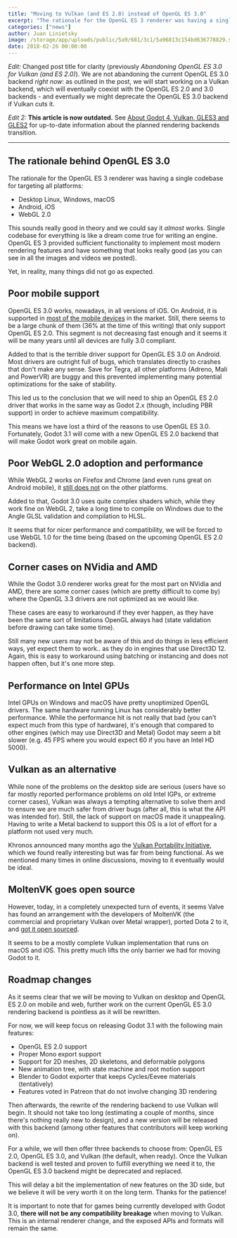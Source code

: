 ```yaml
---
title: "Moving to Vulkan (and ES 2.0) instead of OpenGL ES 3.0"
excerpt: "The rationale for the OpenGL ES 3 renderer was having a single codebase for targeting all platforms. This sounds really good in theory and we could say it *almost* works, but..."
categories: ["news"]
author: Juan Linietsky
image: /storage/app/uploads/public/5a9/681/3c1/5a96813c154bd636778829.svg
date: 2018-02-26 00:00:00
---
```


*Edit:* Changed post title for clarity (previously *Abandoning OpenGL ES 3.0 for Vulkan (and ES 2.0)*). We are not abandoning the current OpenGL ES 3.0 backend *right now*: as outlined in the post, we will start working on a Vulkan backend, which will eventually coexist with the OpenGL ES 2.0 and 3.0 backends - and eventually we might deprecate the OpenGL ES 3.0 backend if Vulkan cuts it.

*Edit 2:* **This article is now outdated.** See [About Godot 4, Vulkan, GLES3 and GLES2](https://godotengine.org/article/about-godot4-vulkan-gles3-and-gles2) for up-to-date information about the planned rendering backends transition.

-----

## The rationale behind OpenGL ES 3.0

The rationale for the OpenGL ES 3 renderer was having a single codebase for targeting all platforms:

* Desktop Linux, Windows, macOS
* Android, iOS
* WebGL 2.0

This sounds really good in theory and we could say it *almost* works. Single codebase for everything is like a dream come true for writing an engine. OpenGL ES 3 provided sufficient functionality to implement most modern rendering features and have something that looks really good (as you can see in all the images and videos we posted).

Yet, in reality, many things did not go as expected.

## Poor mobile support

OpenGL ES 3.0 works, nowadays, in all versions of iOS. On Android, it is supported in [most of the mobile devices](https://developer.android.com/about/dashboards/index.html) in the market. Still, there seems to be a large chunk of them (36% at the time of this writing) that only support OpenGL ES 2.0. This segment is not decreasing fast enough and it seems it will be many years until all devices are fully 3.0 compliant.

Added to that is the terrible driver support for OpenGL ES 3.0 on Android. Most drivers are outright full of bugs, which translates directly to crashes that don't make any sense. Save for Tegra, all other platforms (Adreno, Mali and PowerVR) are buggy and this prevented implementing many potential optimizations for the sake of stability.

This led us to the conclusion that we will need to ship an OpenGL ES 2.0 driver that works in the same way as Godot 2.x (though, including PBR support) in order to achieve maximum compatibility.

This means we have lost a third of the reasons to use OpenGL ES 3.0. Fortunately, Godot 3.1 will come with a new OpenGL ES 2.0 backend that will make Godot work great on mobile again.

## Poor WebGL 2.0 adoption and performance

While WebGL 2 works on Firefox and Chrome (and even runs great on Android mobile), it [still does not](https://caniuse.com/#feat=webgl2) on the other platforms.

Added to that, Godot 3.0 uses quite complex shaders which, while they work fine on WebGL 2, take a long time to compile on Windows due to the Angle GLSL validation and compilation to HLSL.

It seems that for nicer performance and compatibility, we will be forced to use WebGL 1.0 for the time being (based on the upcoming OpenGL ES 2.0 backend).

## Corner cases on NVidia and AMD

While the Godot 3.0 renderer works great for the most part on NVidia and AMD, there are some corner cases (which are pretty difficult to come by) where the OpenGL 3.3 drivers are not optimized as we would like.

These cases are easy to workaround if they ever happen, as they have been the same sort of limitations OpenGL always had (state validation before drawing can take some time).

Still many new users may not be aware of this and do things in less efficient ways, yet expect them to work.. as they do in engines that use Direct3D 12. Again, this is easy to workaround using batching or instancing and does not happen often, but it's one more step.

## Performance on Intel GPUs

Intel GPUs on Windows and macOS have pretty unoptimized OpenGL drivers. The same hardware running Linux has considerably better performance. While the performance hit is not really that bad (you can't expect much from this type of hardware), it's enough that compared to other engines (which may use Direct3D and Metal) Godot may seem a bit slower (e.g. 45 FPS where you would expect 60 if you have an Intel HD 5000).

## Vulkan as an alternative

While none of the problems on the desktop side are serious (users have so far mostly reported performance problems on old Intel IGPs, or extreme corner cases), Vulkan was always a tempting alternative to solve them and to ensure we are much safer from driver bugs (after all, this is what the API was intended for). Still, the lack of support on macOS made it unappealing. Having to write a Metal backend to support this OS is a lot of effort for a platform not used very much.

Khronos announced many months ago the [Vulkan Portability Initiative](https://www.khronos.org/vulkan/portability-initiative), which we found really interesting but was far from being functional. As we mentioned many times in online discussions, moving to it eventually would be ideal.

## MoltenVK goes open source

However, today, in a completely unexpected turn of events, it seems Valve has found an arrangement with the developers of MoltenVK (the commercial and proprietary Vulkan over Metal wrapper), ported Dota 2 to it, and [got it open sourced](https://www.anandtech.com/show/12465/khronos-group-extends-vulkan-portability-with-opensource).

It seems to be a mostly complete Vulkan implementation that runs on macOS and iOS. This pretty much lifts the only barrier we had for moving Godot to it.

## Roadmap changes

As it seems clear that we will be moving to Vulkan on desktop and OpenGL ES 2.0 on mobile and web, further work on the current OpenGL ES 3.0 rendering backend is pointless as it will be rewritten.

For now, we will keep focus on releasing Godot 3.1 with the following main features:

* OpenGL ES 2.0 support
* Proper Mono export support
* Support for 2D meshes, 2D skeletons, and deformable polygons
* New animation tree, with state machine and root motion support
* Blender to Godot exporter that keeps Cycles/Eevee materials (tentatively)
* Features voted in Patreon that do not involve changing 3D rendering

Then afterwards, the rewrite of the rendering backend to use Vulkan will begin. It should not take too long (estimating a couple of months, since there's nothing really new to design), and a new version will be released with this backend (among other features that contributors will keep working on).

For a while, we will then offer three backends to choose from: OpenGL ES 2.0, OpenGL ES 3.0, and Vulkan (the default, when ready). Once the Vulkan backend is well tested and proven to fulfill everything we need it to, the OpenGL ES 3.0 backend might be deprecated and replaced.

This will delay a bit the implementation of new features on the 3D side, but we believe it will be very worth it on the long term. Thanks for the patience!

It is important to note that for games being currently developed with Godot 3.0, **there will not be any compatibility breakage** when moving to Vulkan. This is an internal renderer change, and the exposed APIs and formats will remain the same.